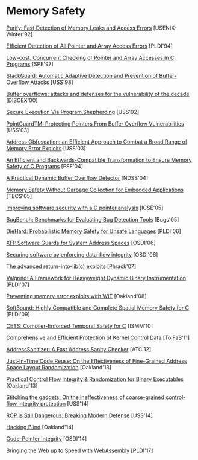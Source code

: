 # Memory Safety

[Purify: Fast Detection of Memory Leaks and Access Errors](https://courses.cs.washington.edu/courses/cse484/14au/reading/purify.pdf) [USENIX-Winter'92]

[Efficient Detection of All Pointer and Array Access Errors](https://web.eecs.umich.edu/~taustin/papers/PLDI94-safec.pdf) [PLDI'94]

[Low-cost, Concurrent Checking of Pointer and Array Accesses in C Programs](http://citeseerx.ist.psu.edu/viewdoc/download?doi=10.1.1.17.267&rep=rep1&type=pdf) [SPE'97]

[StackGuard: Automatic Adaptive Detection and Prevention of Buffer-Overflow Attacks](https://www.usenix.org/legacy/publications/library/proceedings/sec98/full_papers/cowan/cowan.pdf) [USS'98]

[Buffer overflows: attacks and defenses for the vulnerability of the decade](https://crypto.stanford.edu/cs155/papers/cowan-vulnerability.pdf) [DISCEX'00]

[Secure Execution Via Program Shepherding](http://groups.csail.mit.edu/commit/papers/02/RIO-security-usenix.pdf) [USS'02]

[PointGuardTM: Protecting Pointers From Buffer Overflow Vulnerabilities](https://www.usenix.org/legacy/event/sec03/tech/full_papers/cowan/cowan.pdf) [USS'03]

[Address Obfuscation: an Efficient Approach to Combat a Broad Range of Memory Error Exploits](https://www.usenix.org/legacy/event/sec03/tech/full_papers/bhatkar/bhatkar.pdf) [USS'03]

[An Efficient and Backwards-Compatible Transformation to Ensure Memory Safety of C Programs](https://dl.acm.org/citation.cfm?id=1029913) [FSE'04]

[A Practical Dynamic Buffer Overflow Detector](https://suif.stanford.edu/papers/tunji04.pdf) [NDSS'04]

[Memory Safety Without Garbage Collection for Embedded Applications](https://llvm.org/pubs/2005-02-TECS-SAFECode.pdf) [TECS'05]

[Improving software security with a C pointer analysis](https://suif.stanford.edu/papers/icse05.pdf) [ICSE'05]

[BugBench: Benchmarks for Evaluating Bug Detection Tools](http://mir.cs.illinois.edu/~marinov/sp05-cs598dm/ShanLu.pdf) [Bugs'05]

[DieHard: Probabilistic Memory Safety for Unsafe Languages](https://scholarworks.umass.edu/cgi/viewcontent.cgi?article=1086&context=cs_faculty_pubs) [PLDI'06]

[XFI: Software Guards for System Address Spaces](https://www.usenix.org/legacy/event/osdi06/tech/full_papers/erlingsson/erlingsson.pdf) [OSDI'06]

[Securing software by enforcing data-flow integrity](https://timharris.uk/papers/2006-osdi.pdf) [OSDI'06]

[The advanced return-into-lib(c) exploits](http://hamsa.cs.northwestern.edu/media/readings/advanced_libc.pdf) [Phrack'07]

[Valgrind: A Framework for Heavyweight Dynamic Binary Instrumentation](http://valgrind.org/docs/valgrind2007.pdf) [PLDI'07]

[Preventing memory error exploits with WIT](https://www.doc.ic.ac.uk/~cristic/papers/wit-sp-ieee-08.pdf) [Oakland'08]

[SoftBound: Highly Compatible and Complete Spatial Memory Safety for C](http://www.cis.upenn.edu/acg/papers/pldi09_softbound.pdf) [PLDI'09]

[CETS: Compiler-Enforced Temporal Safety for C](http://www.cis.upenn.edu/acg/papers/ismm10_cets.pdf) [ISMM'10]

[Comprehensive and Efficient Protection of Kernel Control Data](http://people.duke.edu/~tkb13/pubs/KernelControlData.pdf) [ToIFaS'11]

[AddressSanitizer: A Fast Address Sanity Checker](https://www.usenix.org/system/files/conference/atc12/atc12-final39.pdf) [ATC'12]

[Just-In-Time Code Reuse: On the Effectiveness of Fine-Grained Address Space Layout Randomization](https://cs.unc.edu/~fabian/papers/oakland2013.pdf) [Oakland'13]

[Practical Control Flow Integrity & Randomization for Binary Executables](https://ieeexplore.ieee.org/stamp/stamp.jsp?tp=&arnumber=6547133) [Oakland'13]

[Stitching the gadgets: On the ineffectiveness of coarse-grained control-flow integrity protection](https://www.usenix.org/system/files/conference/usenixsecurity14/sec14-paper-davi.pdf) [USS'14]

[ROP is Still Dangerous: Breaking Modern Defense](https://www.usenix.org/system/files/conference/usenixsecurity14/sec14-paper-carlini.pdf) [USS'14]

[Hacking Blind](http://www.scs.stanford.edu/brop/bittau-brop.pdf) [Oakland'14]

[Code-Pointer Integrity](https://dslab.epfl.ch/pubs/cpi.pdf) [OSDI'14]

[Bringing the Web up to Speed with WebAssembly](https://people.mpi-sws.org/~rossberg/papers/Haas,%20Rossberg,%20Schuff,%20Titzer,%20Gohman,%20Wagner,%20Zakai,%20Bastien,%20Holman%20-%20Bringing%20the%20Web%20up%20to%20Speed%20with%20WebAssembly.pdf) [PLDI'17]
